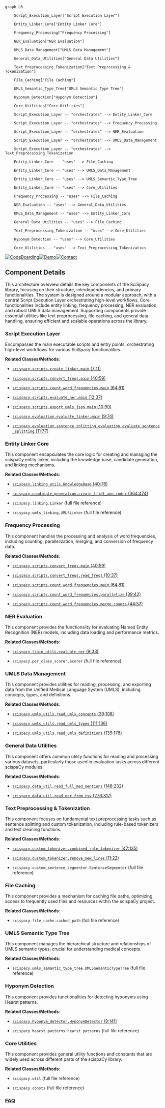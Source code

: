 ```mermaid

graph LR

    Script_Execution_Layer["Script Execution Layer"]

    Entity_Linker_Core["Entity Linker Core"]

    Frequency_Processing["Frequency Processing"]

    NER_Evaluation["NER Evaluation"]

    UMLS_Data_Management["UMLS Data Management"]

    General_Data_Utilities["General Data Utilities"]

    Text_Preprocessing_Tokenization["Text Preprocessing & Tokenization"]

    File_Caching["File Caching"]

    UMLS_Semantic_Type_Tree["UMLS Semantic Type Tree"]

    Hyponym_Detection["Hyponym Detection"]

    Core_Utilities["Core Utilities"]

    Script_Execution_Layer -- "orchestrates" --> Entity_Linker_Core

    Script_Execution_Layer -- "orchestrates" --> Frequency_Processing

    Script_Execution_Layer -- "orchestrates" --> NER_Evaluation

    Script_Execution_Layer -- "orchestrates" --> UMLS_Data_Management

    Script_Execution_Layer -- "orchestrates" --> Text_Preprocessing_Tokenization

    Entity_Linker_Core -- "uses" --> File_Caching

    Entity_Linker_Core -- "uses" --> UMLS_Data_Management

    Entity_Linker_Core -- "uses" --> UMLS_Semantic_Type_Tree

    Entity_Linker_Core -- "uses" --> Core_Utilities

    Frequency_Processing -- "uses" --> File_Caching

    NER_Evaluation -- "uses" --> General_Data_Utilities

    UMLS_Data_Management -- "uses" --> Entity_Linker_Core

    General_Data_Utilities -- "uses" --> File_Caching

    Text_Preprocessing_Tokenization -- "uses" --> Core_Utilities

    Hyponym_Detection -- "uses" --> Core_Utilities

    Core_Utilities -- "uses" --> Text_Preprocessing_Tokenization

```

[![CodeBoarding](https://img.shields.io/badge/Generated%20by-CodeBoarding-9cf?style=flat-square)](https://github.com/CodeBoarding/GeneratedOnBoardings)[![Demo](https://img.shields.io/badge/Try%20our-Demo-blue?style=flat-square)](https://www.codeboarding.org/demo)[![Contact](https://img.shields.io/badge/Contact%20us%20-%20contact@codeboarding.org-lightgrey?style=flat-square)](mailto:contact@codeboarding.org)



## Component Details



This architecture overview details the key components of the SciSpacy library, focusing on their structure, interdependencies, and primary functionalities. The system is designed around a modular approach, with a central Script Execution Layer orchestrating high-level workflows. Core functionalities include entity linking, frequency processing, NER evaluation, and robust UMLS data management. Supporting components provide essential utilities like text preprocessing, file caching, and general data handling, ensuring efficient and scalable operations across the library.



### Script Execution Layer

Encompasses the main executable scripts and entry points, orchestrating high-level workflows for various SciSpacy functionalities.





**Related Classes/Methods**:



- <a href="https://github.com/allenai/scispacy/blob/master/scripts/create_linker.py#L7-L11" target="_blank" rel="noopener noreferrer">`scispacy.scripts.create_linker.main` (7:11)</a>

- <a href="https://github.com/allenai/scispacy/blob/master/scripts/convert_freqs.py#L40-L59" target="_blank" rel="noopener noreferrer">`scispacy.scripts.convert_freqs.main` (40:59)</a>

- <a href="https://github.com/allenai/scispacy/blob/master/scripts/count_word_frequencies.py#L64-L81" target="_blank" rel="noopener noreferrer">`scispacy.scripts.count_word_frequencies.main` (64:81)</a>

- <a href="https://github.com/allenai/scispacy/blob/master/scripts/evaluate_ner.py#L12-L37" target="_blank" rel="noopener noreferrer">`scispacy.scripts.evaluate_ner.main` (12:37)</a>

- <a href="https://github.com/allenai/scispacy/blob/master/scripts/export_umls_json.py#L10-L90" target="_blank" rel="noopener noreferrer">`scispacy.scripts.export_umls_json.main` (10:90)</a>

- <a href="https://github.com/allenai/scispacy/blob/master/evaluation/evaluate_linker.py#L9-L74" target="_blank" rel="noopener noreferrer">`scispacy.evaluation.evaluate_linker.main` (9:74)</a>

- <a href="https://github.com/allenai/scispacy/blob/master/evaluation/sentence_splitting_evaluation.py#L11-L77" target="_blank" rel="noopener noreferrer">`scispacy.evaluation.sentence_splitting_evaluation.evaluate_sentence_splitting` (11:77)</a>





### Entity Linker Core

This component encapsulates the core logic for creating and managing the scispaCy entity linker, including the knowledge base, candidate generation, and linking mechanisms.





**Related Classes/Methods**:



- <a href="https://github.com/allenai/scispacy/blob/master/scispacy/linking_utils.py#L40-L76" target="_blank" rel="noopener noreferrer">`scispacy.linking_utils.KnowledgeBase` (40:76)</a>

- <a href="https://github.com/allenai/scispacy/blob/master/scispacy/candidate_generation.py#L364-L474" target="_blank" rel="noopener noreferrer">`scispacy.candidate_generation.create_tfidf_ann_index` (364:474)</a>

- `scispacy.linking.Linker` (full file reference)

- `scispacy.umls_linking.UMLSLinker` (full file reference)





### Frequency Processing

This component handles the processing and analysis of word frequencies, including counting, parallelization, merging, and conversion of frequency data.





**Related Classes/Methods**:



- <a href="https://github.com/allenai/scispacy/blob/master/scripts/convert_freqs.py#L40-L59" target="_blank" rel="noopener noreferrer">`scispacy.scripts.convert_freqs.main` (40:59)</a>

- <a href="https://github.com/allenai/scispacy/blob/master/scripts/convert_freqs.py#L10-L37" target="_blank" rel="noopener noreferrer">`scispacy.scripts.convert_freqs.read_freqs` (10:37)</a>

- <a href="https://github.com/allenai/scispacy/blob/master/scripts/count_word_frequencies.py#L64-L81" target="_blank" rel="noopener noreferrer">`scispacy.scripts.count_word_frequencies.main` (64:81)</a>

- <a href="https://github.com/allenai/scispacy/blob/master/scripts/count_word_frequencies.py#L39-L42" target="_blank" rel="noopener noreferrer">`scispacy.scripts.count_word_frequencies.parallelize` (39:42)</a>

- <a href="https://github.com/allenai/scispacy/blob/master/scripts/count_word_frequencies.py#L44-L57" target="_blank" rel="noopener noreferrer">`scispacy.scripts.count_word_frequencies.merge_counts` (44:57)</a>





### NER Evaluation

This component provides the functionality for evaluating Named Entity Recognition (NER) models, including data loading and performance metrics.





**Related Classes/Methods**:



- <a href="https://github.com/allenai/scispacy/blob/master/scispacy/train_utils.py#L9-L33" target="_blank" rel="noopener noreferrer">`scispacy.train_utils.evaluate_ner` (9:33)</a>

- `scispacy.per_class_scorer.Scorer` (full file reference)





### UMLS Data Management

This component provides utilities for reading, processing, and exporting data from the Unified Medical Language System (UMLS), including concepts, types, and definitions.





**Related Classes/Methods**:



- <a href="https://github.com/allenai/scispacy/blob/master/scispacy/umls_utils.py#L39-L108" target="_blank" rel="noopener noreferrer">`scispacy.umls_utils.read_umls_concepts` (39:108)</a>

- <a href="https://github.com/allenai/scispacy/blob/master/scispacy/umls_utils.py#L111-L136" target="_blank" rel="noopener noreferrer">`scispacy.umls_utils.read_umls_types` (111:136)</a>

- <a href="https://github.com/allenai/scispacy/blob/master/scispacy/umls_utils.py#L139-L178" target="_blank" rel="noopener noreferrer">`scispacy.umls_utils.read_umls_definitions` (139:178)</a>





### General Data Utilities

This component offers common utility functions for reading and processing various datasets, particularly those used in evaluation tasks across different scispaCy modules.





**Related Classes/Methods**:



- <a href="https://github.com/allenai/scispacy/blob/master/scispacy/data_util.py#L148-L232" target="_blank" rel="noopener noreferrer">`scispacy.data_util.read_full_med_mentions` (148:232)</a>

- <a href="https://github.com/allenai/scispacy/blob/master/scispacy/data_util.py#L276-L317" target="_blank" rel="noopener noreferrer">`scispacy.data_util.read_ner_from_tsv` (276:317)</a>





### Text Preprocessing & Tokenization

This component focuses on fundamental text preprocessing tasks such as sentence splitting and custom tokenization, including rule-based tokenizers and text cleaning functions.





**Related Classes/Methods**:



- <a href="https://github.com/allenai/scispacy/blob/master/scispacy/custom_tokenizer.py#L47-L135" target="_blank" rel="noopener noreferrer">`scispacy.custom_tokenizer.combined_rule_tokenizer` (47:135)</a>

- <a href="https://github.com/allenai/scispacy/blob/master/scispacy/custom_tokenizer.py#L11-L22" target="_blank" rel="noopener noreferrer">`scispacy.custom_tokenizer.remove_new_lines` (11:22)</a>

- `scispacy.custom_sentence_segmenter.SentenceSegmenter` (full file reference)





### File Caching

This component provides a mechanism for caching file paths, optimizing access to frequently used files and resources within the scispaCy project.





**Related Classes/Methods**:



- `scispacy.file_cache.cached_path` (full file reference)





### UMLS Semantic Type Tree

This component manages the hierarchical structure and relationships of UMLS semantic types, crucial for understanding medical concepts.





**Related Classes/Methods**:



- `scispacy.umls_semantic_type_tree.UMLSSemanticTypeTree` (full file reference)





### Hyponym Detection

This component provides functionalities for detecting hyponyms using Hearst patterns.





**Related Classes/Methods**:



- <a href="https://github.com/allenai/scispacy/blob/master/scispacy/hyponym_detector.py#L8-L141" target="_blank" rel="noopener noreferrer">`scispacy.hyponym_detector.HyponymDetector` (8:141)</a>

- `scispacy.hearst_patterns.hearst_patterns` (full file reference)





### Core Utilities

This component provides general utility functions and constants that are widely used across different parts of the scispaCy library.





**Related Classes/Methods**:



- `scispacy.util` (full file reference)

- `scispacy.consts` (full file reference)









### [FAQ](https://github.com/CodeBoarding/GeneratedOnBoardings/tree/main?tab=readme-ov-file#faq)